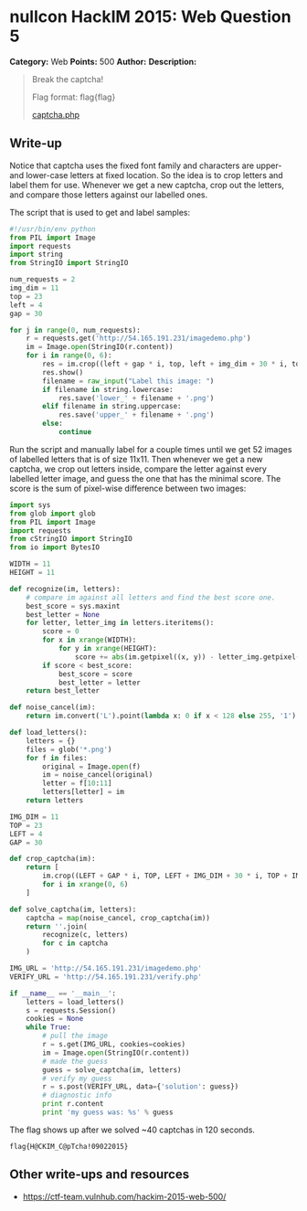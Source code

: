# nullcon HackIM 2015: Web Question 5

**Category:** Web
**Points:** 500
**Author:**
**Description:**

>Break the captcha! 
>
>Flag format: flag{flag}
>
>[captcha.php](http://54.165.191.231/captcha.php)

## Write-up

Notice that captcha uses the fixed font family and characters are upper- and lower-case letters
at fixed location. So the idea is to crop letters and label them for use. Whenever we get a
new captcha, crop out the letters, and compare those letters against our labelled ones.

The script that is used to get and label samples:

~~~python
#!/usr/bin/env python
from PIL import Image
import requests
import string
from StringIO import StringIO

num_requests = 2
img_dim = 11
top = 23
left = 4
gap = 30

for j in range(0, num_requests):
    r = requests.get('http://54.165.191.231/imagedemo.php')
    im = Image.open(StringIO(r.content))
    for i in range(0, 6):
        res = im.crop((left + gap * i, top, left + img_dim + 30 * i, top + img_dim))
        res.show()
        filename = raw_input("Label this image: ")
        if filename in string.lowercase:
            res.save('lower_' + filename + '.png')
        elif filename in string.uppercase:
            res.save('upper_' + filename + '.png')
        else:
            continue
~~~

Run the script and manually label for a couple times until we get 52 images of labelled
letters that is of size 11x11. Then whenever we get a new captcha, we crop out letters
inside, compare the letter against every labelled letter image, and guess the one that
has the minimal score. The score is the sum of pixel-wise difference between two images:

~~~python
import sys
from glob import glob
from PIL import Image
import requests
from cStringIO import StringIO
from io import BytesIO

WIDTH = 11
HEIGHT = 11

def recognize(im, letters):
    # compare im against all letters and find the best score one.
    best_score = sys.maxint
    best_letter = None
    for letter, letter_img in letters.iteritems():
        score = 0
        for x in xrange(WIDTH):
            for y in xrange(HEIGHT):
                score += abs(im.getpixel((x, y)) - letter_img.getpixel((x, y)))
        if score < best_score:
            best_score = score
            best_letter = letter
    return best_letter

def noise_cancel(im):
    return im.convert('L').point(lambda x: 0 if x < 128 else 255, '1')

def load_letters():
    letters = {}
    files = glob('*.png')
    for f in files:
        original = Image.open(f)
        im = noise_cancel(original)
        letter = f[10:11]
        letters[letter] = im
    return letters

IMG_DIM = 11
TOP = 23
LEFT = 4
GAP = 30

def crop_captcha(im):
    return [
        im.crop((LEFT + GAP * i, TOP, LEFT + IMG_DIM + 30 * i, TOP + IMG_DIM))
        for i in xrange(0, 6)
    ]

def solve_captcha(im, letters):
    captcha = map(noise_cancel, crop_captcha(im))
    return ''.join(
        recognize(c, letters)
        for c in captcha
    )

IMG_URL = 'http://54.165.191.231/imagedemo.php'
VERIFY_URL = 'http://54.165.191.231/verify.php'

if __name__ == '__main__':
    letters = load_letters()
    s = requests.Session()
    cookies = None
    while True:
        # pull the image
        r = s.get(IMG_URL, cookies=cookies)
        im = Image.open(StringIO(r.content))
        # made the guess
        guess = solve_captcha(im, letters)
        # verify my guess
        r = s.post(VERIFY_URL, data={'solution': guess})
        # diagnostic info
        print r.content
        print 'my guess was: %s' % guess
~~~

The flag shows up after we solved ~40 captchas in 120 seconds.

`flag{H@CKIM_C@pTcha!09022015}`

## Other write-ups and resources

* <https://ctf-team.vulnhub.com/hackim-2015-web-500/>
